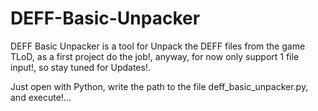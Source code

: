 # DEFF-Basic-Unpacker
DEFF Basic Unpacker is a tool for Unpack the DEFF files from the game TLoD,
as a first project do the job!, anyway, for now only support 1 file input!, so stay tuned for Updates!.

Just open with Python, write the path to the file deff_basic_unpacker.py, and execute!...

